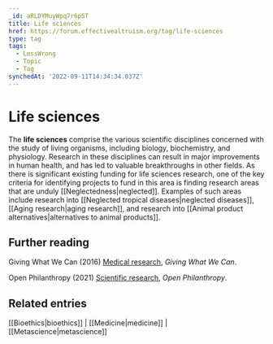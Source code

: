 ```yaml
---
_id: aRLDYMuyWpq7r6pST
title: Life sciences
href: https://forum.effectivealtruism.org/tag/life-sciences
type: tag
tags:
  - LessWrong
  - Topic
  - Tag
synchedAt: '2022-09-11T14:34:34.037Z'
---
```

# Life sciences

The **life sciences** comprise the various scientific disciplines concerned with the study of living organisms, including biology, biochemistry, and physiology. Research in these disciplines can result in major improvements in human health, and has led to valuable breakthroughs in other fields. As there is significant existing funding for life sciences research, one of the key criteria for identifying projects to fund in this area is finding research areas that are unduly [[Neglectedness|neglected]]. Examples of such areas include research into [[Neglected tropical diseases|neglected diseases]], [[Aging research|aging research]], and research into [[Animal product alternatives|alternatives to animal products]].

Further reading
---------------

Giving What We Can (2016) [Medical research](https://www.givingwhatwecan.org/cause/medical-research/), *Giving What We Can*.

Open Philanthropy (2021) [Scientific research](https://www.openphilanthropy.org/focus/scientific-research), *Open Philanthropy*.

Related entries
---------------

[[Bioethics|bioethics]] | [[Medicine|medicine]] | [[Metascience|metascience]]